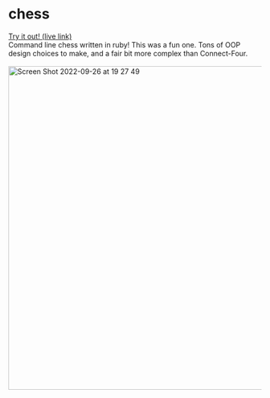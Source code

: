 # chess
[Try it out! (live link)](https://replit.com/@BenedictTan1/Chess?v=1)
<br>
Command line chess written in ruby!
This was a fun one. Tons of OOP design choices to make, and a fair bit more complex than Connect-Four.
<br>
<br>
<img width="644" alt="Screen Shot 2022-09-26 at 19 27 49" src="https://user-images.githubusercontent.com/89565362/192417363-f17fe47c-3b00-47a6-a300-de572ec21957.png">
